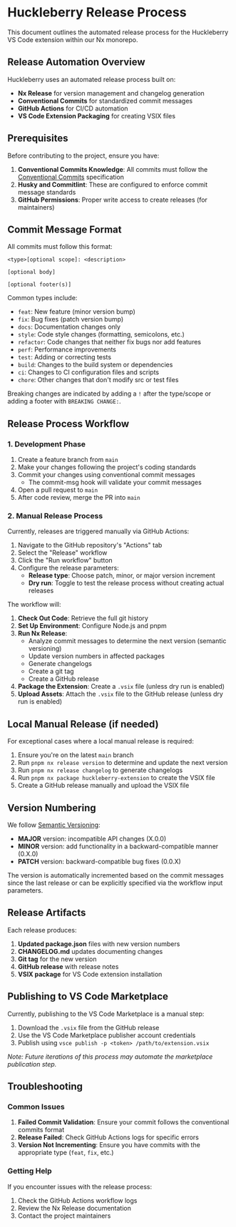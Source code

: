 # Huckleberry Release Process

This document outlines the automated release process for the Huckleberry VS Code extension within our Nx monorepo.

## Release Automation Overview

Huckleberry uses an automated release process built on:

- **Nx Release** for version management and changelog generation
- **Conventional Commits** for standardized commit messages
- **GitHub Actions** for CI/CD automation
- **VS Code Extension Packaging** for creating VSIX files

## Prerequisites

Before contributing to the project, ensure you have:

1. **Conventional Commits Knowledge**: All commits must follow the [Conventional Commits](https://www.conventionalcommits.org/) specification
2. **Husky and Commitlint**: These are configured to enforce commit message standards
3. **GitHub Permissions**: Proper write access to create releases (for maintainers)

## Commit Message Format

All commits must follow this format:

```
<type>[optional scope]: <description>

[optional body]

[optional footer(s)]
```

Common types include:

- `feat`: New feature (minor version bump)
- `fix`: Bug fixes (patch version bump)
- `docs`: Documentation changes only
- `style`: Code style changes (formatting, semicolons, etc.)
- `refactor`: Code changes that neither fix bugs nor add features
- `perf`: Performance improvements
- `test`: Adding or correcting tests
- `build`: Changes to the build system or dependencies
- `ci`: Changes to CI configuration files and scripts
- `chore`: Other changes that don't modify src or test files

Breaking changes are indicated by adding a `!` after the type/scope or adding a footer with `BREAKING CHANGE:`.

## Release Process Workflow

### 1. Development Phase

1. Create a feature branch from `main`
2. Make your changes following the project's coding standards
3. Commit your changes using conventional commit messages
   - The commit-msg hook will validate your commit messages
4. Open a pull request to `main`
5. After code review, merge the PR into `main`

### 2. Manual Release Process

Currently, releases are triggered manually via GitHub Actions:

1. Navigate to the GitHub repository's "Actions" tab
2. Select the "Release" workflow
3. Click the "Run workflow" button
4. Configure the release parameters:
   - **Release type**: Choose patch, minor, or major version increment
   - **Dry run**: Toggle to test the release process without creating actual releases

The workflow will:

1. **Check Out Code**: Retrieve the full git history
2. **Set Up Environment**: Configure Node.js and pnpm
3. **Run Nx Release**:
   - Analyze commit messages to determine the next version (semantic versioning)
   - Update version numbers in affected packages
   - Generate changelogs
   - Create a git tag
   - Create a GitHub release
4. **Package the Extension**: Create a `.vsix` file (unless dry run is enabled)
5. **Upload Assets**: Attach the `.vsix` file to the GitHub release (unless dry run is enabled)

## Local Manual Release (if needed)

For exceptional cases where a local manual release is required:

1. Ensure you're on the latest `main` branch
2. Run `pnpm nx release version` to determine and update the next version
3. Run `pnpm nx release changelog` to generate changelogs
4. Run `pnpm nx package huckleberry-extension` to create the VSIX file
5. Create a GitHub release manually and upload the VSIX file

## Version Numbering

We follow [Semantic Versioning](https://semver.org/):

- **MAJOR** version: incompatible API changes (X.0.0)
- **MINOR** version: add functionality in a backward-compatible manner (0.X.0)
- **PATCH** version: backward-compatible bug fixes (0.0.X)

The version is automatically incremented based on the commit messages since the last release or can be explicitly specified via the workflow input parameters.

## Release Artifacts

Each release produces:

1. **Updated package.json** files with new version numbers
2. **CHANGELOG.md** updates documenting changes
3. **Git tag** for the new version
4. **GitHub release** with release notes
5. **VSIX package** for VS Code extension installation

## Publishing to VS Code Marketplace

Currently, publishing to the VS Code Marketplace is a manual step:

1. Download the `.vsix` file from the GitHub release
2. Use the VS Code Marketplace publisher account credentials
3. Publish using `vsce publish -p <token> /path/to/extension.vsix`

*Note: Future iterations of this process may automate the marketplace publication step.*

## Troubleshooting

### Common Issues

1. **Failed Commit Validation**: Ensure your commit follows the conventional commits format
2. **Release Failed**: Check GitHub Actions logs for specific errors
3. **Version Not Incrementing**: Ensure you have commits with the appropriate type (`feat`, `fix`, etc.)

### Getting Help

If you encounter issues with the release process:

1. Check the GitHub Actions workflow logs
2. Review the Nx Release documentation
3. Contact the project maintainers
